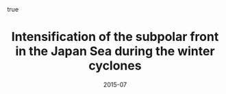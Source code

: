 ---
title: Intensification of the subpolar front in the Japan Sea during the winter cyclones
event: 研究集会・宗谷暖流を始めとした対馬暖流系の変動メカニズム
event_url:

location: Hokkaido University
address:
#  street: 450 Serra Mall
  city: Sapporo
  region: Hokkaido
#  postcode: '94305'
  country: Japan

summary:
abstract: ""

# Talk start and end times.
#   End time can optionally be hidden by prefixing the line with `#`.
date: "2015-07"
#date_end: 
all_day: false

# Schedule page publish date (NOT talk date).
publishDate: "2015-07"

authors: [Ning Zhao, Shinsuke Iwasaki, Atsuhiko Isobe]
tags: [oral]

# Is this a featured talk? (true/false)
featured: false


#links:
#- icon: twitter
#  icon_pack: fab
#  name: Follow
#  url: https://twitter.com/georgecushen
url_code: ""
url_pdf: ""
url_slides: ""
url_video: ""


# Enable math on this page?
math: true
---